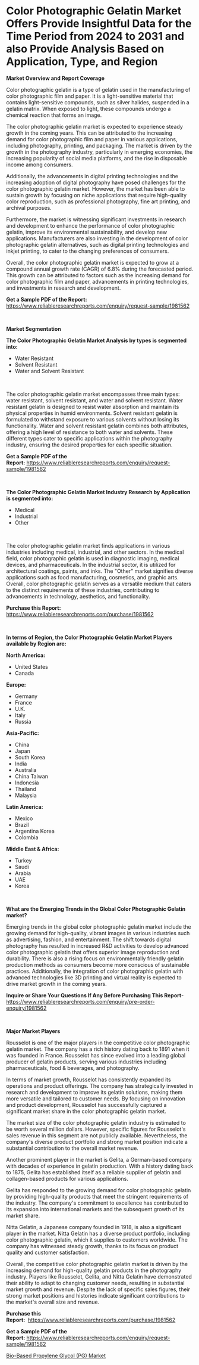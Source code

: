 <p><h1>Color Photographic Gelatin Market Offers Provide Insightful Data for the Time Period from 2024 to 2031 and also Provide Analysis Based on Application, Type, and Region</h1></p><p><strong>Market Overview and Report Coverage</strong></p>
<p><p>Color photographic gelatin is a type of gelatin used in the manufacturing of color photographic film and paper. It is a light-sensitive material that contains light-sensitive compounds, such as silver halides, suspended in a gelatin matrix. When exposed to light, these compounds undergo a chemical reaction that forms an image.</p><p>The color photographic gelatin market is expected to experience steady growth in the coming years. This can be attributed to the increasing demand for color photographic film and paper in various applications, including photography, printing, and packaging. The market is driven by the growth in the photography industry, particularly in emerging economies, the increasing popularity of social media platforms, and the rise in disposable income among consumers.</p><p>Additionally, the advancements in digital printing technologies and the increasing adoption of digital photography have posed challenges for the color photographic gelatin market. However, the market has been able to sustain growth by focusing on niche applications that require high-quality color reproduction, such as professional photography, fine art printing, and archival purposes.</p><p>Furthermore, the market is witnessing significant investments in research and development to enhance the performance of color photographic gelatin, improve its environmental sustainability, and develop new applications. Manufacturers are also investing in the development of color photographic gelatin alternatives, such as digital printing technologies and inkjet printing, to cater to the changing preferences of consumers.</p><p>Overall, the color photographic gelatin market is expected to grow at a compound annual growth rate (CAGR) of 6.8% during the forecasted period. This growth can be attributed to factors such as the increasing demand for color photographic film and paper, advancements in printing technologies, and investments in research and development.</p></p>
<p><strong>Get a Sample PDF of the Report:</strong> <a href="https://www.reliableresearchreports.com/enquiry/request-sample/1981562">https://www.reliableresearchreports.com/enquiry/request-sample/1981562</a></p>
<p>&nbsp;</p>
<p><strong>Market Segmentation</strong></p>
<p><strong>The Color Photographic Gelatin Market Analysis by types is segmented into:</strong></p>
<p><ul><li>Water Resistant</li><li>Solvent Resistant</li><li>Water and Solvent Resistant</li></ul></p>
<p>&nbsp;</p>
<p><p>The color photographic gelatin market encompasses three main types: water resistant, solvent resistant, and water and solvent resistant. Water resistant gelatin is designed to resist water absorption and maintain its physical properties in humid environments. Solvent resistant gelatin is formulated to withstand exposure to various solvents without losing its functionality. Water and solvent resistant gelatin combines both attributes, offering a high level of resistance to both water and solvents. These different types cater to specific applications within the photography industry, ensuring the desired properties for each specific situation.</p></p>
<p><strong>Get a Sample PDF of the Report:</strong>&nbsp;<a href="https://www.reliableresearchreports.com/enquiry/request-sample/1981562">https://www.reliableresearchreports.com/enquiry/request-sample/1981562</a></p>
<p>&nbsp;</p>
<p><strong>The Color Photographic Gelatin Market Industry Research by Application is segmented into:</strong></p>
<p><ul><li>Medical</li><li>Industrial</li><li>Other</li></ul></p>
<p>&nbsp;</p>
<p><p>The color photographic gelatin market finds applications in various industries including medical, industrial, and other sectors. In the medical field, color photographic gelatin is used in diagnostic imaging, medical devices, and pharmaceuticals. In the industrial sector, it is utilized for architectural coatings, paints, and inks. The "Other" market signifies diverse applications such as food manufacturing, cosmetics, and graphic arts. Overall, color photographic gelatin serves as a versatile medium that caters to the distinct requirements of these industries, contributing to advancements in technology, aesthetics, and functionality.</p></p>
<p><strong>Purchase this Report:</strong>&nbsp; <a href="https://www.reliableresearchreports.com/purchase/1981562">https://www.reliableresearchreports.com/purchase/1981562</a></p>
<p>&nbsp;</p>
<p><strong>In terms of Region, the Color Photographic Gelatin Market Players available by Region are:</strong></p>
<p>
    <p> <strong> North America: </strong>
        <ul>
            <li>United States</li>
            <li>Canada</li>
        </ul>
        </p> 
    <p> <strong> Europe: </strong>
        <ul>
            <li>Germany</li>
            <li>France</li>
            <li>U.K.</li>
            <li>Italy</li>
            <li>Russia</li>
        </ul>
        </p> 
    <p> <strong> Asia-Pacific: </strong>
        <ul>
            <li>China</li>
            <li>Japan</li>
            <li>South Korea</li>
            <li>India</li>
            <li>Australia</li>
            <li>China Taiwan</li>
            <li>Indonesia</li>
            <li>Thailand</li>
            <li>Malaysia</li>
        </ul>
        </p> 
    <p> <strong> Latin America: </strong>
        <ul>
            <li>Mexico</li>
            <li>Brazil</li>
            <li>Argentina Korea</li>
            <li>Colombia</li>
        </ul>
        </p> 
    <p> <strong> Middle East & Africa: </strong>
        <ul>
            <li>Turkey</li>
            <li>Saudi</li>
            <li>Arabia</li>
            <li>UAE</li>
            <li>Korea</li>
        </ul>
    </p>
    </p>
<p>&nbsp;</p>
<p><strong>What are the Emerging Trends in the Global Color Photographic Gelatin market?</strong></p>
<p><p>Emerging trends in the global color photographic gelatin market include the growing demand for high-quality, vibrant images in various industries such as advertising, fashion, and entertainment. The shift towards digital photography has resulted in increased R&D activities to develop advanced color photographic gelatin that offers superior image reproduction and durability. There is also a rising focus on environmentally friendly gelatin production methods as consumers become more conscious of sustainable practices. Additionally, the integration of color photographic gelatin with advanced technologies like 3D printing and virtual reality is expected to drive market growth in the coming years.</p></p>
<p><strong>Inquire or Share Your Questions If Any Before Purchasing This Report</strong>- <a href="https://www.reliableresearchreports.com/enquiry/pre-order-enquiry/1981562">https://www.reliableresearchreports.com/enquiry/pre-order-enquiry/1981562</a></p>
<p>&nbsp;</p>
<p><strong>Major Market Players</strong></p>
<p><p>Rousselot is one of the major players in the competitive color photographic gelatin market. The company has a rich history dating back to 1891 when it was founded in France. Rousselot has since evolved into a leading global producer of gelatin products, serving various industries including pharmaceuticals, food & beverages, and photography.</p><p>In terms of market growth, Rousselot has consistently expanded its operations and product offerings. The company has strategically invested in research and development to improve its gelatin solutions, making them more versatile and tailored to customer needs. By focusing on innovation and product development, Rousselot has successfully captured a significant market share in the color photographic gelatin market.</p><p>The market size of the color photographic gelatin industry is estimated to be worth several million dollars. However, specific figures for Rousselot's sales revenue in this segment are not publicly available. Nevertheless, the company's diverse product portfolio and strong market position indicate a substantial contribution to the overall market revenue.</p><p>Another prominent player in the market is Gelita, a German-based company with decades of experience in gelatin production. With a history dating back to 1875, Gelita has established itself as a reliable supplier of gelatin and collagen-based products for various applications.</p><p>Gelita has responded to the growing demand for color photographic gelatin by providing high-quality products that meet the stringent requirements of the industry. The company's commitment to excellence has contributed to its expansion into international markets and the subsequent growth of its market share.</p><p>Nitta Gelatin, a Japanese company founded in 1918, is also a significant player in the market. Nitta Gelatin has a diverse product portfolio, including color photographic gelatin, which it supplies to customers worldwide. The company has witnessed steady growth, thanks to its focus on product quality and customer satisfaction.</p><p>Overall, the competitive color photographic gelatin market is driven by the increasing demand for high-quality gelatin products in the photography industry. Players like Rousselot, Gelita, and Nitta Gelatin have demonstrated their ability to adapt to changing customer needs, resulting in substantial market growth and revenue. Despite the lack of specific sales figures, their strong market positions and histories indicate significant contributions to the market's overall size and revenue.</p></p>
<p><strong>Purchase this Report:</strong>&nbsp;&nbsp;<a href="https://www.reliableresearchreports.com/purchase/1981562">https://www.reliableresearchreports.com/purchase/1981562</a></p>
<p></p>
<p><strong>Get a Sample PDF of the Report:</strong>&nbsp;<a href="https://www.reliableresearchreports.com/enquiry/request-sample/1981562">https://www.reliableresearchreports.com/enquiry/request-sample/1981562</a></p>
<p><p><a href="https://github.com/NorbertYates/Market-Research-Report-List-2/blob/main/bio-based-propylene-glycol-pg-market.md">Bio-Based Propylene Glycol (PG) Market</a></p></p>
